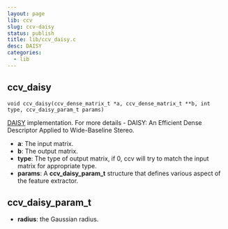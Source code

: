 ```yaml
---
layout: page
lib: ccv
slug: ccv-daisy
status: publish
title: lib/ccv_daisy.c
desc: DAISY
categories:
  - lib
---
```


## ccv_daisy

    void ccv_daisy(ccv_dense_matrix_t *a, ccv_dense_matrix_t **b, int type, ccv_daisy_param_t params)

[DAISY](http://cvlab.epfl.ch/publications/publications/2010/TolaLF10a.pdf) implementation. For more details - DAISY: An Efficient Dense Descriptor Applied to Wide-Baseline Stereo.

- **a**: The input matrix.
- **b**: The output matrix.
- **type**: The type of output matrix, if 0, ccv will try to match the input matrix for appropriate type.
- **params**: A **ccv_daisy_param_t** structure that defines various aspect of the feature extractor.

## ccv_daisy_param_t

- **radius**: the Gaussian radius.
